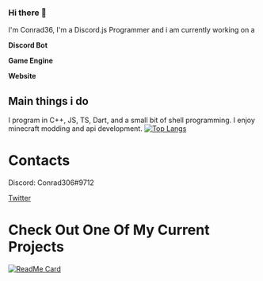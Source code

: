 ### Hi there 👋

I'm Conrad36, I'm a Discord.js Programmer and i am currently working on a 

**Discord Bot**

**Game Engine**

**Website**

## Main things i do

I program in C++, JS, TS, Dart, and a small bit of shell programming. 
I enjoy minecraft modding and api development. 
[![Top Langs](https://github-readme-stats.vercel.app/api/top-langs/?username=conrad36&layout=compact&theme=onedark&hide_border=true&title_color=fff&count_private=true)](https://github.com/conrad36) 
<!--[![Top Langs](https://github-readme-stats.vercel.app/api/top-langs/?username=Phentix&layout=compact&theme=onedark&hide_border=true&title_color=fff)]
(https://github.com/Phentix/)-->
# Contacts 
Discord: Conrad306#9712

[Twitter](https://twitter.com/Conrad_306)


# Check Out One Of My Current Projects
[![ReadMe Card](https://github-readme-stats.vercel.app/api/pin/?username=phentix&repo=phentix&theme=dark&hide_border=true)](https://github.com/Phentix/Phentix)
